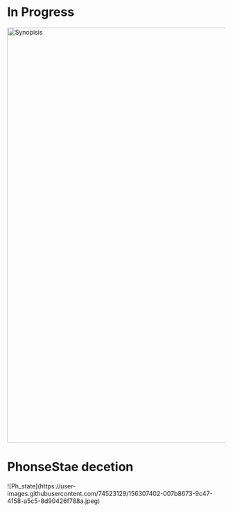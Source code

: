 <h1>In Progress</h1
# PhoneState<img width="561" alt="STATE_check" src="https://user-images.githubusercontent.com/74523129/155829187-b6bb2652-e745-432e-b826-031557fcb23b.PNG">
<img width="957" alt="Synopisis" src="https://user-images.githubusercontent.com/74523129/156307067-dfc50e51-4dae-40e2-ae28-69227dd11b3b.png">
<h1>PhonseStae decetion</h1>
![Ph_state](https://user-images.githubusercontent.com/74523129/156307402-007b8673-9c47-4158-a5c5-8d90426f788a.jpeg)
